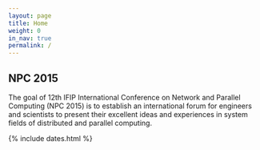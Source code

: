 ```yaml
---
layout: page
title: Home
weight: 0
in_nav: true
permalink: /
---
```


## NPC 2015
The goal of 12th IFIP International Conference on Network and Parallel Computing (NPC 2015) is to establish an international forum for engineers and scientists to present their excellent ideas and experiences in system fields of distributed and parallel computing.

{% include dates.html %}
